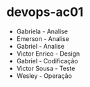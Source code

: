 # devops-ac01

* Gabriela - Analise
* Emerson - Analise
* Gabriel - Analise
* Victor Enrico - Design
* Gabriel - Codificação
* Victor Sousa - Teste
* Wesley - Operação
